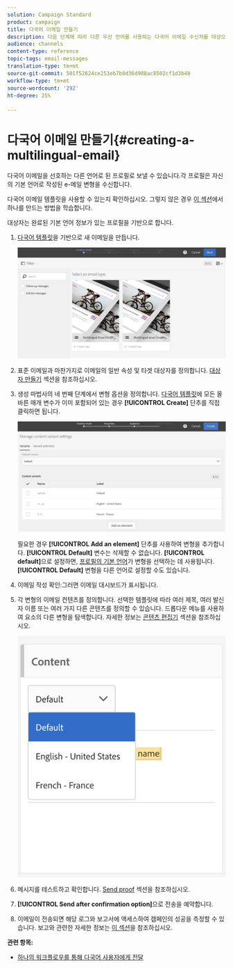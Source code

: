 ```yaml
---
solution: Campaign Standard
product: campaign
title: 다국어 이메일 만들기
description: 다음 단계에 따라 다른 우선 언어를 사용하는 다국어 이메일 수신자를 대상으로 합니다.
audience: channels
content-type: reference
topic-tags: email-messages
translation-type: tm+mt
source-git-commit: 501f52624ce253eb7b0d36d908ac8502cf1d3b48
workflow-type: tm+mt
source-wordcount: '292'
ht-degree: 25%

---
```



# 다국어 이메일 만들기{#creating-a-multilingual-email}

다국어 이메일을 선호하는 다른 언어로 된 프로필로 보낼 수 있습니다.각 프로필은 자신의 기본 언어로 작성된 e-메일 변형을 수신합니다.

다국어 이메일 템플릿을 사용할 수 있는지 확인하십시오. 그렇지 않은 경우 [이 섹션](../../channels/using/multilingual-messages-template.md)에서 하나를 만드는 방법을 학습합니다.

대상자는 완료된 기본 언어 정보가 있는 프로필을 기반으로 합니다.

1. [다국어 템플릿](../../channels/using/multilingual-messages-template.md)을 기반으로 새 이메일을 만듭니다.

   ![](assets/multi_create1.png)

1. 표준 이메일과 마찬가지로 이메일의 일반 속성 및 타겟 대상자를 정의합니다. [대상자 만들기](../../audiences/using/creating-audiences.md) 섹션을 참조하십시오.
1. 생성 마법사의 네 번째 단계에서 변형 옵션을 정의합니다. [다국어 템플릿](../../channels/using/multilingual-messages-template.md)에 모든 올바른 매개 변수가 이미 포함되어 있는 경우 **[!UICONTROL Create]** 단추를 직접 클릭하면 됩니다.

   ![](assets/multi_create4.png)

   필요한 경우 **[!UICONTROL Add an element]** 단추를 사용하여 변형을 추가합니다. **[!UICONTROL Default]** 변수는 삭제할 수 없습니다. **[!UICONTROL default]**&#x200B;으로 설정하면, [프로필의 기본 언어](../../audiences/using/creating-profiles.md)가 변형을 선택하는 데 사용됩니다. **[!UICONTROL Default]** 변형을 다른 언어로 설정할 수도 있습니다.

1. 이메일 작성 확인:그러면 이메일 대시보드가 표시됩니다.
1. 각 변형의 이메일 컨텐츠를 정의합니다. 선택한 템플릿에 따라 여러 제목, 여러 발신자 이름 또는 여러 가지 다른 콘텐츠를 정의할 수 있습니다. 드롭다운 메뉴를 사용하여 요소의 다른 변형을 탐색합니다. 자세한 정보는 [콘텐츠 편집기](../../designing/using/designing-content-in-adobe-campaign.md) 섹션을 참조하십시오.

   ![](assets/multi_selectcontent.png)

1. 메시지를 테스트하고 확인합니다. [Send proof](../../sending/using/sending-proofs.md) 섹션을 참조하십시오.
1. **[!UICONTROL Send after confirmation option]**&#x200B;으로 전송을 예약합니다.
1. 이메일이 전송되면 해당 로그와 보고서에 액세스하여 캠페인의 성공을 측정할 수 있습니다. 보고와 관련한 자세한 정보는 [이 섹션](../../reporting/using/about-dynamic-reports.md)을 참조하십시오.

**관련 항목:**

* [하나의 워크플로우를 통해 다국어 사용자에게 전달](https://helpx.adobe.com/kr/campaign/kb/simplify-campaign-management.html#Engageyourcustomersateverystep)

